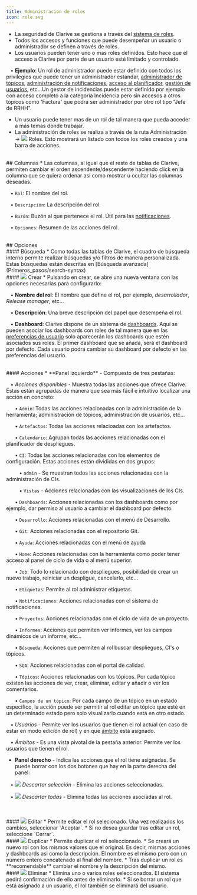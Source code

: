 ```yaml
---
title: Administracion de roles
icon: role.svg
---
```

* La seguridad de Clarive se gestiona a través del [sistema de roles](Conceptos/roles).
* Todos los accesos y funciones que puede desempeñar un usuario o administrador se definen a través de roles.
* Los usuarios pueden tener uno o mas roles definidos. Esto hace que el acceso a Clarive por parte de un usuario esté limitado y controlado. 

&nbsp; &nbsp;• **Ejemplo**: Un rol de administrador puede estar definido con todos los privilegios que puede tener un administrador estandar, [administrador de tópicos](Administracion/topics), [administración de notificaciones](Administracion/notifications), [acceso al planificador](Administracion/scheduler), [gestión de usuarios](Administracion/user), etc...Un gestor de incidencias puede estar definido por ejemplo con acceso completo a la categoría Incidencia pero sin accesos a otros tópicos como 'Factura' que podrá ser administrador por otro rol tipo "Jefe de RRHH".

* Un usuario puede tener mas de un rol de tal manera que pueda acceder a más temas donde trabajar.
* La administración de roles se realiza a través de la ruta Administración → <img src="/static/images/icons/role.svg" /> Roles. Esto mostrará un listado con todos los roles creados y una barra de acciones. 

<br />
## Columnas
* Las columnas, al igual que el resto de tablas de Clarive, permiten cambiar el orden ascendente/descendente haciendo click en la columna que se quiera ordenar así como mostrar u ocultar las columnas deseadas.<br />

&nbsp; &nbsp;• `Rol`: El nombre del rol. <br />

&nbsp; &nbsp;• `Descripción`: La descripción del rol. <br />

&nbsp; &nbsp;• `Buzón`: Buzón al que pertenece el rol. Útil para las [notificaciones](Administracion/notifications). <br />

&nbsp; &nbsp;• `Opciones`: Resumen de las acciones del rol.


<br />
## Opciones

<br />
#### Búsqueda
* Como todas las tablas de Clarive, el cuadro de búsqueda interno permite realizar búsquedas y/o filtros de manera personalizada. Estas búsquedas están descritas en [Búsqueda avanzada](Primeros_pasos/search-syntax)

<br />
#### <img src="/static/images/icons/add.svg" /> Crear
* Pulsando en crear, se abre una nueva ventana con las opciones necesarias para configurarlo:<br />

&nbsp; &nbsp;• **Nombre del rol**: El nombre que define el rol, por ejemplo, *desarrollador*, *Release manager*, etc...<br />

&nbsp; &nbsp;• **Descripción**: Una breve descripción del papel que desempeña el rol. <br />

&nbsp; &nbsp;• **Dashboard**: Clarive dispone de un sistema de [dashboards](Conceptos/dashboards). Aquí se pueden asociar los dashboards con roles de tal manera que en las [preferencias de usuario](Primeros_pasos/prefs) solo aparecerán los dashboards que estén asociados sus roles. El primer dashboard que se añada, será el dashboard por defecto. Cada usuario podrá cambiar su dashboard por defecto en las preferencias del usuario.


<br />
#### Acciones
* **Panel izquierdo** - Compuesto de tres pestañas:

&nbsp; &nbsp;• *Acciones disponibles* - Muestra todas las acciones que ofrece Clarive. Éstas están agrupadas de manera que sea más fácil e intuitivo localizar una acción en concreto:<br />

&nbsp; &nbsp;&nbsp; &nbsp;• `Admin`: Todas las acciones relacionadas con la administración de la herramienta; administración de tópicos, administración de usuarios, etc...<br />

&nbsp; &nbsp;&nbsp; &nbsp;• `Artefactos`: Todas las acciones relacioadas con los artefactos. <br />

&nbsp; &nbsp;&nbsp; &nbsp;• `Calendario`: Agrupan todas las acciones relacionadas con el planificador de despliegues. <br />

&nbsp; &nbsp;&nbsp; &nbsp;• `CI`: Todas las acciones relacionadas con los elementos de configuración. Estas acciones están divididas en dos grupos:<br />

&nbsp; &nbsp;&nbsp; &nbsp;&nbsp; &nbsp;• `admin` - Se muestran todos las acciones relacionadas con la administración de CIs. <br />

&nbsp; &nbsp;&nbsp; &nbsp;&nbsp; &nbsp;• `Vistas` - Acciones relacionadas con las visualizaciones de los CIs. <br />

&nbsp; &nbsp;&nbsp; &nbsp;• `Dashboards`: Acciones relacionadas con los dashboards como por ejemplo, dar permiso al usuario a cambiar el dashboard por defecto. <br />

&nbsp; &nbsp;&nbsp; &nbsp;• `Desarrollo`: Acciones relacionadas con el menú de Desarrollo. <br />

&nbsp; &nbsp;&nbsp; &nbsp;• `Git`: Acciones relacionadas con el repositorio Git.<br />

&nbsp; &nbsp;&nbsp; &nbsp;• `Ayuda`: Acciones relacionadas con el menú de ayuda <br />

&nbsp; &nbsp;&nbsp; &nbsp;• `Home`:  Acciones relacionadas con la herramienta como poder tener acceso al panel de ciclo de vida o al menú superior.<br />

&nbsp; &nbsp;&nbsp; &nbsp;• `Job`: Todo lo relacionado con despliegues, posibilidad de crear un nuevo trabajo, reiniciar un despligue, cancelarlo, etc... <br />

&nbsp; &nbsp;&nbsp; &nbsp;• `Etiquetas`: Permite al rol administrar etiquetas.<br />

&nbsp; &nbsp;&nbsp; &nbsp;• `Notificaciones`:  Acciones relacionadas con el sistema de notificaciones. <br />

&nbsp; &nbsp;&nbsp; &nbsp;• `Proyectos`:  Acciones relacionadas con el ciclo de vida de un proyecto. <br />

&nbsp; &nbsp;&nbsp; &nbsp;• `Informes`: Acciones que permiten ver informes, ver los campos dinámicos de un informe, etc...<br />

&nbsp; &nbsp;&nbsp; &nbsp;• `Búsqueda`: Acciones que permiten al rol buscar despliegues, CI's o tópicos.<br />

&nbsp; &nbsp;&nbsp; &nbsp;• `SQA`:  Acciones relacionadas con el portal de calidad. <br />

&nbsp; &nbsp;&nbsp; &nbsp;• `Tópicos`:  Acciones relacionadas con los tópicos. Por cada tópico existen las acciones de ver, crear, eliminar, editar y añadir o ver los comentarios. <br />

&nbsp; &nbsp;&nbsp; &nbsp;• `Campos de un tópico`: Por cada campo de un tópico en un estado específico, la acción puede ser permitir al rol editar un tópico que esté en un determinado estado pero solo visualizarlo cuando está en otro estado. <br />


&nbsp; &nbsp;• *Usuarios* - Permite ver los usuarios que tienen el rol actual (en caso de estar en modo edición de rol) y en que [ámbito](Conceptos/scope) está asignado. <br />

&nbsp; &nbsp;• *Ámbitos* - Es una vista pivotal de la pestaña anterior. Permite ver los usuarios que tienen el rol.<br />

* **Panel derecho** - Indica las acciones que el rol tiene asignadas. Se puede borrar con los dos botones que hay  en la parte derecha del panel: <br />
 
 &nbsp; &nbsp;• <img src="/static/images/icons/delete_red.png" /> *Descartar selección* - Elimina las acciones seleccionadas. </br>
 
 &nbsp; &nbsp;• <img src="/static/images/icons/del_all.png" />  *Descartar todas* - Elimina todas las acciones asociadas al rol.


<br />

<br />
#### <img src="/static/images/icons/edit.svg" /> Editar
* Permite editar el rol selecionado. Una vez realizados los cambios, seleccionar `Aceptar`.
* Si no desea guardar tras editar un rol, seleccione `Cerrar`.

<br />
#### <img src="/static/images/icons/copy.gif" /> Duplicar
* Permite duplicar el rol seleccionado. 
* Se creará un nuevo rol con los mismos valores que el original. Es decir, mismas acciones y dashboards asi como la descripción. El nombre es el mismo pero con un número entero concatenado al final del nombre. 
* Tras duplicar un rol es **recomendable** cambiar el nombre y la descripción del mismo.

<br />
#### <img src="/static/images/icons/delete_.png" /> Eliminar
* Elimina uno o varios roles seleccionados. El sistema pedirá confirmación de ello antes de eliminarlo. 
* Si se borrar un rol que está asignado a un usuario, el rol también se eliminará del usuario.